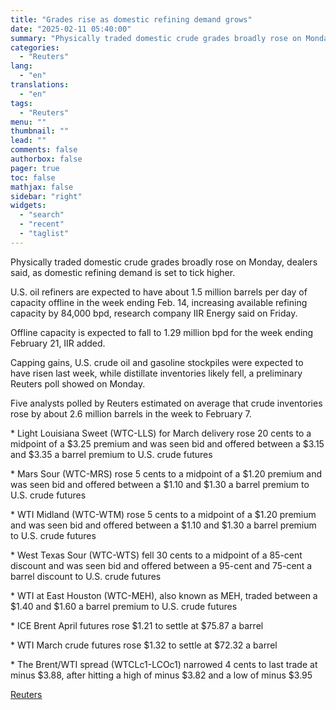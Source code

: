 ```yaml
---
title: "Grades rise as domestic refining demand grows"
date: "2025-02-11 05:40:00"
summary: "Physically traded domestic crude grades broadly rose on Monday, dealers said, as domestic refining demand is set to tick higher. U.S. oil refiners are expected to have about 1.5 million barrels per day of capacity offline in the week ending Feb. 14, increasing available refining capacity by 84,000 bpd, research..."
categories:
  - "Reuters"
lang:
  - "en"
translations:
  - "en"
tags:
  - "Reuters"
menu: ""
thumbnail: ""
lead: ""
comments: false
authorbox: false
pager: true
toc: false
mathjax: false
sidebar: "right"
widgets:
  - "search"
  - "recent"
  - "taglist"
---
```


Physically traded domestic crude grades broadly rose on Monday, dealers said, as domestic refining demand is set to tick higher.

U.S. oil refiners are expected to have about 1.5 million barrels per day of capacity offline in the week ending Feb. 14, increasing available refining capacity by 84,000 bpd, research company IIR Energy said on Friday.

Offline capacity is expected to fall to 1.29 million bpd for the week ending February 21, IIR added.

Capping gains, U.S. crude oil and gasoline stockpiles were expected to have risen last week, while distillate inventories likely fell, a preliminary Reuters poll showed on Monday.

Five analysts polled by Reuters estimated on average that crude inventories rose by about 2.6 million barrels in the week to February 7.

\* Light Louisiana Sweet (WTC-LLS) for March delivery rose 20 cents to a midpoint of a $3.25 premium and was seen bid and offered between a $3.15 and $3.35 a barrel premium to U.S. crude futures

\* Mars Sour (WTC-MRS) rose 5 cents to a midpoint of a $1.20 premium and was seen bid and offered between a $1.10 and $1.30 a barrel premium to U.S. crude futures

\* WTI Midland (WTC-WTM) rose 5 cents to a midpoint of a $1.20 premium and was seen bid and offered between a $1.10 and $1.30 a barrel premium to U.S. crude futures

\* West Texas Sour (WTC-WTS) fell 30 cents to a midpoint of a 85-cent discount and was seen bid and offered between a 95-cent and 75-cent a barrel discount to U.S. crude futures

\* WTI at East Houston (WTC-MEH), also known as MEH, traded between a $1.40 and $1.60 a barrel premium to U.S. crude futures

\* ICE Brent April futures rose $1.21 to settle at $75.87 a barrel

\* WTI March crude futures rose $1.32 to settle at $72.32 a barrel

\* The Brent/WTI spread (WTCLc1-LCOc1) narrowed 4 cents to last trade at minus $3.88, after hitting a high of minus $3.82 and a low of minus $3.95

[Reuters](https://www.tradingview.com/news/reuters.com,2025:newsml_L1N3P1138:0-grades-rise-as-domestic-refining-demand-grows/)
